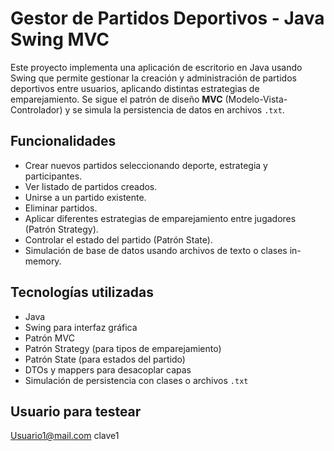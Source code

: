 # Gestor de Partidos Deportivos - Java Swing MVC

Este proyecto implementa una aplicación de escritorio en Java usando Swing que permite gestionar la creación y administración de partidos deportivos entre usuarios, aplicando distintas estrategias de emparejamiento. Se sigue el patrón de diseño **MVC** (Modelo-Vista-Controlador) y se simula la persistencia de datos en archivos `.txt`.

## Funcionalidades

- Crear nuevos partidos seleccionando deporte, estrategia y participantes.
- Ver listado de partidos creados.
- Unirse a un partido existente.
- Eliminar partidos.
- Aplicar diferentes estrategias de emparejamiento entre jugadores (Patrón Strategy).
- Controlar el estado del partido (Patrón State).
- Simulación de base de datos usando archivos de texto o clases in-memory.

## Tecnologías utilizadas

- Java
- Swing para interfaz gráfica
- Patrón MVC
- Patrón Strategy (para tipos de emparejamiento)
- Patrón State (para estados del partido)
- DTOs y mappers para desacoplar capas
- Simulación de persistencia con clases o archivos `.txt`

## Usuario para testear
Usuario1@mail.com
clave1


